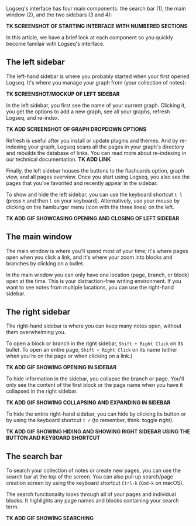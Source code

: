 Logseq's interface has four main components: the search bar (1), the main window (2), and the two sidebars (3 and 4):

**TK SCREENSHOT OF STARTING INTERFACE WITH NUMBERED SECTIONS**

In this article, we have a brief look at each component so you quickly become familair with Logseq's interface.

## The left sidebar
The left-hand sidebar is where you probably started when your first opened Logseq. It's where you manage your graph from (your collection of notes):

**TK SCREENSHOT/MOCKUP OF LEFT SIDEBAR**

In the left sidebar, you first see the name of your current graph. Clicking it, you get the options to add a new graph, see all your graphs, refresh Logseq, and re-index.

**TK ADD SCREENSHOT OF GRAPH DROPDOWN OPTIONS**

Refresh is useful after you install or update plugins and themes. And by re-indexing your graph, Logseq scans all the pages in your graph's directory and rebuilds the database of links. You can read more about re-indexing in our technical documentation. **TK ADD LINK**

Finally, the left sidebar houses the buttons to the flashcards option, graph view, and all pages overview. Once you start using Logseq, you also see the pages that you've favorited and recently appear in the sidebar.

To show and hide the left sidebar, you can use the keyboard shortcut `t l` (press `t` and then `l` on your keyboard). Alternatively, use your mouse by clicking on the hamburger menu (icon with the three lines) on the left.

**TK ADD GIF SHOWCASING OPENING AND CLOSING OF LEFT SIDEBAR**

## The main window
The main window is where you'll spend most of your time; it's where pages open when you click a link, and it's where your zoom into blocks and branches by clicking on a bullet.

In the main window you can only have one location (page, branch, or block) open at the time. This is your distraction-free writing environment. If you want to see notes from multiple locations, you can use the right-hand sidebar.

## The right sidebar
The right-hand sidebar is where you can keep many notes open, without them overwhelming you.

To open a block or branch in the right sidebar, `Shift + Right Click` on its bullet. To open an entire page, `Shift + Right Click` on its name (either when you're on the page or when clicking on a link.)

**TK ADD GIF SHOWING OPENING IN SIDEBAR**

To hide information in the sidebar, you collapse the branch or page. You'll only see the content of the first block or the page name when you have it collapsed in the right sidebar.

**TK ADD GIF SHOWING COLLAPSING AND EXPANDING IN SIDEBAR**

To hide the entire right-hand sidebar, you can hide by clicking its button or by using the keyboard shortcut `t r` (to remember, think: **t**oggle **r**ight).

**TK ADD GIF SHOWING HIDING AND SHOWING RIGHT SIDEBAR USING THE BUTTON AND KEYBOARD SHORTCUT**

## The search bar
To search your collection of notes or create new pages, you can use the search bar at the top of the screen. You can also pull up search/page creation screen by using the keyboard shortcut `Ctrl-k` (`Cmd-k` on macOS).

The search functionality looks through all of your pages and individual blocks. It highlights any page names and blocks containing your search term.

**TK ADD GIF SHOWING SEARCHING**